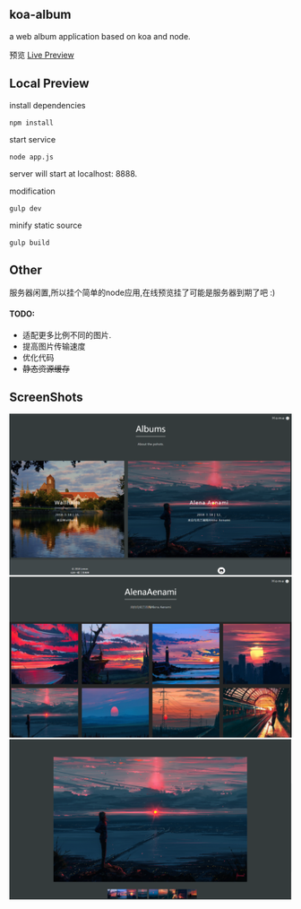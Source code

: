 ## koa-album

a web album application based on koa and node.

预览 [Live Preview](http://119.29.128.237:8888/) 

## Local Preview

install dependencies
```
npm install 
```

start service
```
node app.js
```
server will start at localhost: 8888.


modification 
```
gulp dev
```

minify static source 
```
gulp build
```

## Other

服务器闲置,所以挂个简单的node应用,在线预览挂了可能是服务器到期了吧 :)

#### TODO:

  - 适配更多比例不同的图片.
  - 提高图片传输速度
  - 优化代码
  - ~~静态资源缓存~~


## ScreenShots

![lose the img](https://github.com/Lemonreds/koa-album/blob/master/static/01.png)
![lose the img](https://github.com/Lemonreds/koa-album/blob/master/static/02.png)
![lose the img](https://github.com/Lemonreds/koa-album/blob/master/static/03.png)